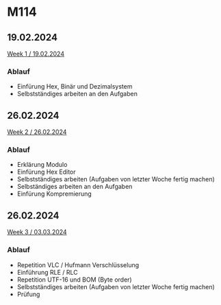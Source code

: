 # M114

## 19.02.2024
[Week 1 / 19.02.2024](/KW08/README.md)

### Ablauf
- Einfürung Hex, Binär und Dezimalsystem
- Selbstständiges arbeiten an den Aufgaben

## 26.02.2024
[Week 2 / 26.02.2024](/KW09/README.md)

### Ablauf
- Erklärung Modulo
- Einfürung Hex Editor
- Selbstständiges arbeiten (Aufgaben von letzter Woche fertig machen)
- Selbständiges arbeiten an den Aufgaben
- Einfürung Kompremierung

## 26.02.2024
[Week 3 / 03.03.2024](/KW10/README.md)

### Ablauf
- Repetition VLC / Hufmann Verschlüsselung
- Einführung RLE / RLC
- Repetition UTF-16 und BOM (Byte order)
- Selbstständiges arbeiten (Aufgaben von letzter Woche fertig machen)
- Prüfung